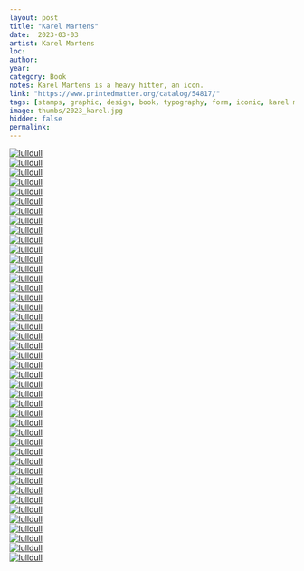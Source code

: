 ```yaml
---
layout: post
title: "Karel Martens"
date:  2023-03-03
artist: Karel Martens
loc: 
author: 
year: 
category: Book
notes: Karel Martens is a heavy hitter, an icon.
link: "https://www.printedmatter.org/catalog/54817/"
tags: [stamps, graphic, design, book, typography, form, iconic, karel martens]
image: thumbs/2023_karel.jpg
hidden: false
permalink:
---
```




<div class="post_image">
	<a href="{{ site.baseurl }}/images/posts/2023_karel/000.jpg" target="_blank">
	<img src="{{ site.baseurl }}/images/posts/2023_karel/000.jpg" alt="lulldull"></a>
</div>

<div class="post_image">
	<a href="{{ site.baseurl }}/images/posts/2023_karel/001.jpg" target="_blank">
	<img src="{{ site.baseurl }}/images/posts/2023_karel/001.jpg" alt="lulldull"></a>
</div>

<div class="post_image">
	<a href="{{ site.baseurl }}/images/posts/2023_karel/002.jpg" target="_blank">
	<img src="{{ site.baseurl }}/images/posts/2023_karel/002.jpg" alt="lulldull"></a>
</div>

<div class="post_image">
	<a href="{{ site.baseurl }}/images/posts/2023_karel/003.jpg" target="_blank">
	<img src="{{ site.baseurl }}/images/posts/2023_karel/003.jpg" alt="lulldull"></a>
</div>

<div class="post_image">
	<a href="{{ site.baseurl }}/images/posts/2023_karel/004.jpg" target="_blank">
	<img src="{{ site.baseurl }}/images/posts/2023_karel/004.jpg" alt="lulldull"></a>
</div>

<div class="post_image">
	<a href="{{ site.baseurl }}/images/posts/2023_karel/005.jpg" target="_blank">
	<img src="{{ site.baseurl }}/images/posts/2023_karel/005.jpg" alt="lulldull"></a>
</div>

<div class="post_image">
	<a href="{{ site.baseurl }}/images/posts/2023_karel/006.jpg" target="_blank">
	<img src="{{ site.baseurl }}/images/posts/2023_karel/006.jpg" alt="lulldull"></a>
</div>

<div class="post_image">
	<a href="{{ site.baseurl }}/images/posts/2023_karel/007.jpg" target="_blank">
	<img src="{{ site.baseurl }}/images/posts/2023_karel/007.jpg" alt="lulldull"></a>
</div>


<div class="post_image">
	<a href="{{ site.baseurl }}/images/posts/2023_karel/008.jpg" target="_blank">
	<img src="{{ site.baseurl }}/images/posts/2023_karel/008.jpg" alt="lulldull"></a>
</div>

<div class="post_image">
	<a href="{{ site.baseurl }}/images/posts/2023_karel/009.jpg" target="_blank">
	<img src="{{ site.baseurl }}/images/posts/2023_karel/009.jpg" alt="lulldull"></a>
</div>

<div class="post_image">
	<a href="{{ site.baseurl }}/images/posts/2023_karel/010.jpg" target="_blank">
	<img src="{{ site.baseurl }}/images/posts/2023_karel/010.jpg" alt="lulldull"></a>
</div>


<div class="post_image">
	<a href="{{ site.baseurl }}/images/posts/2023_karel/011.jpg" target="_blank">
	<img src="{{ site.baseurl }}/images/posts/2023_karel/011.jpg" alt="lulldull"></a>
</div>


<div class="post_image">
	<a href="{{ site.baseurl }}/images/posts/2023_karel/012.jpg" target="_blank">
	<img src="{{ site.baseurl }}/images/posts/2023_karel/012.jpg" alt="lulldull"></a>
</div>


<div class="post_image">
	<a href="{{ site.baseurl }}/images/posts/2023_karel/013.jpg" target="_blank">
	<img src="{{ site.baseurl }}/images/posts/2023_karel/013.jpg" alt="lulldull"></a>
</div>


<div class="post_image">
	<a href="{{ site.baseurl }}/images/posts/2023_karel/014.jpg" target="_blank">
	<img src="{{ site.baseurl }}/images/posts/2023_karel/014.jpg" alt="lulldull"></a>
</div>


<div class="post_image">
	<a href="{{ site.baseurl }}/images/posts/2023_karel/015.jpg" target="_blank">
	<img src="{{ site.baseurl }}/images/posts/2023_karel/015.jpg" alt="lulldull"></a>
</div>

<div class="post_image">
	<a href="{{ site.baseurl }}/images/posts/2023_karel/016.jpg" target="_blank">
	<img src="{{ site.baseurl }}/images/posts/2023_karel/016.jpg" alt="lulldull"></a>
</div>

<div class="post_image">
	<a href="{{ site.baseurl }}/images/posts/2023_karel/017.jpg" target="_blank">
	<img src="{{ site.baseurl }}/images/posts/2023_karel/017.jpg" alt="lulldull"></a>
</div>

<div class="post_image">
	<a href="{{ site.baseurl }}/images/posts/2023_karel/018.jpg" target="_blank">
	<img src="{{ site.baseurl }}/images/posts/2023_karel/018.jpg" alt="lulldull"></a>
</div>

<div class="post_image">
	<a href="{{ site.baseurl }}/images/posts/2023_karel/019.jpg" target="_blank">
	<img src="{{ site.baseurl }}/images/posts/2023_karel/019.jpg" alt="lulldull"></a>
</div>

<div class="post_image">
	<a href="{{ site.baseurl }}/images/posts/2023_karel/020.jpg" target="_blank">
	<img src="{{ site.baseurl }}/images/posts/2023_karel/020.jpg" alt="lulldull"></a>
</div>

<div class="post_image">
	<a href="{{ site.baseurl }}/images/posts/2023_karel/021.jpg" target="_blank">
	<img src="{{ site.baseurl }}/images/posts/2023_karel/021.jpg" alt="lulldull"></a>
</div>

<div class="post_image">
	<a href="{{ site.baseurl }}/images/posts/2023_karel/022.jpg" target="_blank">
	<img src="{{ site.baseurl }}/images/posts/2023_karel/022.jpg" alt="lulldull"></a>
</div>

<div class="post_image">
	<a href="{{ site.baseurl }}/images/posts/2023_karel/023.jpg" target="_blank">
	<img src="{{ site.baseurl }}/images/posts/2023_karel/023.jpg" alt="lulldull"></a>
</div>

<div class="post_image">
	<a href="{{ site.baseurl }}/images/posts/2023_karel/024.jpg" target="_blank">
	<img src="{{ site.baseurl }}/images/posts/2023_karel/024.jpg" alt="lulldull"></a>
</div>

<div class="post_image">
	<a href="{{ site.baseurl }}/images/posts/2023_karel/025.jpg" target="_blank">
	<img src="{{ site.baseurl }}/images/posts/2023_karel/025.jpg" alt="lulldull"></a>
</div>

<div class="post_image">
	<a href="{{ site.baseurl }}/images/posts/2023_karel/026.jpg" target="_blank">
	<img src="{{ site.baseurl }}/images/posts/2023_karel/026.jpg" alt="lulldull"></a>
</div>

<div class="post_image">
	<a href="{{ site.baseurl }}/images/posts/2023_karel/027.jpg" target="_blank">
	<img src="{{ site.baseurl }}/images/posts/2023_karel/027.jpg" alt="lulldull"></a>
</div>

<div class="post_image">
	<a href="{{ site.baseurl }}/images/posts/2023_karel/028.jpg" target="_blank">
	<img src="{{ site.baseurl }}/images/posts/2023_karel/028.jpg" alt="lulldull"></a>
</div>

<div class="post_image">
	<a href="{{ site.baseurl }}/images/posts/2023_karel/029.jpg" target="_blank">
	<img src="{{ site.baseurl }}/images/posts/2023_karel/029.jpg" alt="lulldull"></a>
</div>

<div class="post_image">
	<a href="{{ site.baseurl }}/images/posts/2023_karel/030.jpg" target="_blank">
	<img src="{{ site.baseurl }}/images/posts/2023_karel/030.jpg" alt="lulldull"></a>
</div>

<div class="post_image">
	<a href="{{ site.baseurl }}/images/posts/2023_karel/031.jpg" target="_blank">
	<img src="{{ site.baseurl }}/images/posts/2023_karel/031.jpg" alt="lulldull"></a>
</div>

<div class="post_image">
	<a href="{{ site.baseurl }}/images/posts/2023_karel/032.jpg" target="_blank">
	<img src="{{ site.baseurl }}/images/posts/2023_karel/032.jpg" alt="lulldull"></a>
</div>

<div class="post_image">
	<a href="{{ site.baseurl }}/images/posts/2023_karel/033.jpg" target="_blank">
	<img src="{{ site.baseurl }}/images/posts/2023_karel/033.jpg" alt="lulldull"></a>
</div>

<div class="post_image">
	<a href="{{ site.baseurl }}/images/posts/2023_karel/034.jpg" target="_blank">
	<img src="{{ site.baseurl }}/images/posts/2023_karel/034.jpg" alt="lulldull"></a>
</div>

<div class="post_image">
	<a href="{{ site.baseurl }}/images/posts/2023_karel/035.jpg" target="_blank">
	<img src="{{ site.baseurl }}/images/posts/2023_karel/035.jpg" alt="lulldull"></a>
</div>

<div class="post_image">
	<a href="{{ site.baseurl }}/images/posts/2023_karel/036.jpg" target="_blank">
	<img src="{{ site.baseurl }}/images/posts/2023_karel/036.jpg" alt="lulldull"></a>
</div>

<div class="post_image">
	<a href="{{ site.baseurl }}/images/posts/2023_karel/037.jpg" target="_blank">
	<img src="{{ site.baseurl }}/images/posts/2023_karel/037.jpg" alt="lulldull"></a>
</div>

<div class="post_image">
	<a href="{{ site.baseurl }}/images/posts/2023_karel/038.jpg" target="_blank">
	<img src="{{ site.baseurl }}/images/posts/2023_karel/038.jpg" alt="lulldull"></a>
</div>

<div class="post_image">
	<a href="{{ site.baseurl }}/images/posts/2023_karel/039.jpg" target="_blank">
	<img src="{{ site.baseurl }}/images/posts/2023_karel/039.jpg" alt="lulldull"></a>
</div>

<div class="post_image">
	<a href="{{ site.baseurl }}/images/posts/2023_karel/040.jpg" target="_blank">
	<img src="{{ site.baseurl }}/images/posts/2023_karel/040.jpg" alt="lulldull"></a>
</div>

<div class="post_image">
	<a href="{{ site.baseurl }}/images/posts/2023_karel/041.jpg" target="_blank">
	<img src="{{ site.baseurl }}/images/posts/2023_karel/041.jpg" alt="lulldull"></a>
</div>

<div class="post_image">
	<a href="{{ site.baseurl }}/images/posts/2023_karel/042.jpg" target="_blank">
	<img src="{{ site.baseurl }}/images/posts/2023_karel/042.jpg" alt="lulldull"></a>
</div>
